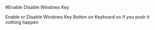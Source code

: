#Enable Disable Windows Key

Enable or Disable Windows Key Button on Keyboard so if you push it nothing happen
